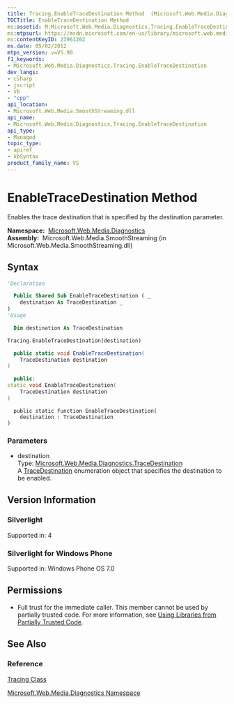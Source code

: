 ```yaml
---
title: Tracing.EnableTraceDestination Method  (Microsoft.Web.Media.Diagnostics)
TOCTitle: EnableTraceDestination Method
ms:assetid: M:Microsoft.Web.Media.Diagnostics.Tracing.EnableTraceDestination(Microsoft.Web.Media.Diagnostics.TraceDestination)
ms:mtpsurl: https://msdn.microsoft.com/en-us/library/microsoft.web.media.diagnostics.tracing.enabletracedestination(v=VS.90)
ms:contentKeyID: 23961202
ms.date: 05/02/2012
mtps_version: v=VS.90
f1_keywords:
- Microsoft.Web.Media.Diagnostics.Tracing.EnableTraceDestination
dev_langs:
- csharp
- jscript
- vb
- "cpp"
api_location:
- Microsoft.Web.Media.SmoothStreaming.dll
api_name:
- Microsoft.Web.Media.Diagnostics.Tracing.EnableTraceDestination
api_type:
- Managed
topic_type:
- apiref
- kbSyntax
product_family_name: VS
---
```


# EnableTraceDestination Method

Enables the trace destination that is specified by the destination parameter.

**Namespace:**  [Microsoft.Web.Media.Diagnostics](microsoft-web-media-diagnostics-namespace_1.md)  
**Assembly:**  Microsoft.Web.Media.SmoothStreaming (in Microsoft.Web.Media.SmoothStreaming.dll)

## Syntax

```vb
'Declaration

  Public Shared Sub EnableTraceDestination ( _
    destination As TraceDestination _
)
'Usage

  Dim destination As TraceDestination

Tracing.EnableTraceDestination(destination)
```

```csharp
  public static void EnableTraceDestination(
    TraceDestination destination
)
```

```cpp
  public:
static void EnableTraceDestination(
    TraceDestination destination
)
```

```jscript
  public static function EnableTraceDestination(
    destination : TraceDestination
)
```

### Parameters

  - destination  
    Type: [Microsoft.Web.Media.Diagnostics.TraceDestination](tracedestination-enumeration-microsoft-web-media-diagnostics_1.md)  
    A [TraceDestination](tracedestination-enumeration-microsoft-web-media-diagnostics_1.md) enumeration object that specifies the destination to be enabled.  

## Version Information

### Silverlight

Supported in: 4  

### Silverlight for Windows Phone

Supported in: Windows Phone OS 7.0  

## Permissions

  - Full trust for the immediate caller. This member cannot be used by partially trusted code. For more information, see [Using Libraries from Partially Trusted Code](https://msdn.microsoft.com/library/8skskf63).

## See Also

### Reference

[Tracing Class](tracing-class-microsoft-web-media-diagnostics_1.md)

[Microsoft.Web.Media.Diagnostics Namespace](microsoft-web-media-diagnostics-namespace_1.md)

